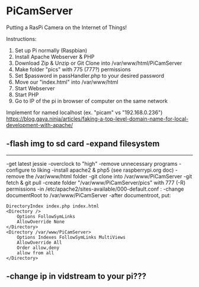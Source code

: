 # PiCamServer
Putting a RasPi Camera on the Internet of Things!

Instructions:
<ol>
	<li>Set up Pi normally (Raspbian)</li>
	<li>Install Apache Webserver & PHP</li>
	<li>Download Zip & Unzip or Git Clone into /var/www/html/PiCamServer</li>
	<li>Make folder "pics" with 775 (777?) permissions</li>
	<li>Set $password in passHandler.php to your desired password</li>
	<li>Move our "index.html" into /var/www/html</li>
	<li>Start Webserver</li>
	<li>Start PHP</li>
	<li>Go to IP of the pi in browser of computer on the same network</li>
</ol>

Implement for named localhost (ex. "picam" vs "192.168.0.236")
https://blog.gaya.ninja/articles/faking-a-top-level-domain-name-for-local-development-with-apache/



-flash img to sd card
-expand filesystem
-


_____________________


-get latest jessie
-overclock to "high"
-remove unnecessary programs
-configure to liking
-install apache2 & php5 (see raspberrypi.org doc)
-remove the /var/www/html folder
-git clone into /var/www/PiCamServer
-git fetch & git pull
-create folder "/var/www/PiCamServer/pics" with 777 (-R) permissions
-in /etc/apache2/sites-available/000-default.conf :
	-change documentRoot to /var/www/PiCamServer
	-after documentroot, put:
	
	DirectoryIndex index.php index.html
	<Directory />
		Options FollowSymLinks
		AllowOverride None
	</Directory>
	<Directory /var/www/PiCamServer>
		Options Indexes FollowSymLinks MultiViews
		AllowOverride All
		Order allow,deny
		allow from all
	</Directory>
-change ip in vidstream to your pi???
-
